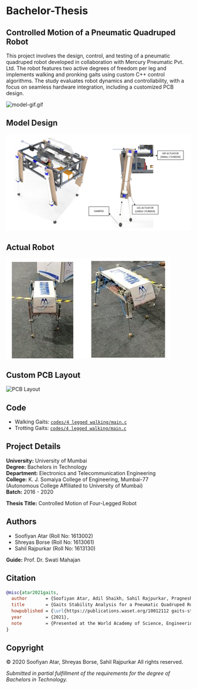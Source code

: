 # Bachelor-Thesis
## Controlled Motion of a Pneumatic Quadruped Robot 
This project involves the design, control, and testing of a pneumatic quadruped robot developed in collaboration with Mercury Pneumatic Pvt. Ltd. The robot features two active degrees of freedom per leg and implements walking and pronking gaits using custom C++ control algorithms. The study evaluates robot dynamics and controllability, with a focus on seamless hardware integration, including a customized PCB design.

![model-gif.gif](docs/model-gif.gif)

## Model Design
![Model Image](docs/model-pic.jpg)  

## Actual Robot
![Actual Robot Image](docs/actual-bot-pic.jpg)  

## Custom PCB Layout
![PCB Layout](docs/PCB-layout.png)

## Code  
- Walking Gaits: [`codes/4 legged walking/main.c`](codes/4%20legged%20walking/main.c)  
- Trotting Gaits: [`codes/4 legged walking/main.c`](codes/4%20legged%20walking/main.c)

## Project Details

**University:** University of Mumbai  
**Degree:** Bachelors in Technology  
**Department:** Electronics and Telecommunication Engineering  
**College:** K. J. Somaiya College of Engineering, Mumbai-77  
(Autonomous College Affiliated to University of Mumbai)  
**Batch:** 2016 - 2020  

**Thesis Title:** Controlled Motion of Four-Legged Robot

## Authors  
- Soofiyan Atar (Roll No: 1613002)  
- Shreyas Borse (Roll No: 1613061)  
- Sahil Rajpurkar (Roll No: 1613130)  

**Guide:** Prof. Dr. Swati Mahajan  

## Citation

```bibtex
@misc{atar2021gaits,
  author       = {Soofiyan Atar, Adil Shaikh, Sahil Rajpurkar, Pragnesh Bhalala, Aniket Desai, Irfan Siddavatam},
  title        = {Gaits Stability Analysis for a Pneumatic Quadruped Robot Using Reinforcement Learning},
  howpublished = {\url{https://publications.waset.org/10012112 gaits-stability-analysis-for-a-pneumatic-quadruped-robot-using-reinforcement-learning}},
  year         = {2021},
  note         = {Presented at the World Academy of Science, Engineering and Technology, International Journal of Industrial and Manufacturing Engineering, Vol. 15, No. 9}
}
```
## Copyright  
© 2020 Soofiyan Atar, Shreyas Borse, Sahil Rajpurkar  All rights reserved.

*Submitted in partial fulfillment of the requirements for the degree of Bachelors in Technology.*
